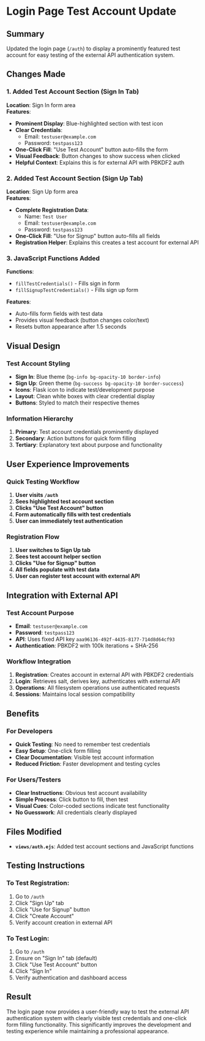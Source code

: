 # Login Page Test Account Update

## Summary
Updated the login page (`/auth`) to display a prominently featured test account for easy testing of the external API authentication system.

## Changes Made

### 1. Added Test Account Section (Sign In Tab)
**Location**: Sign In form area  
**Features**:
- **Prominent Display**: Blue-highlighted section with test icon
- **Clear Credentials**: 
  - Email: `testuser@example.com`
  - Password: `testpass123`
- **One-Click Fill**: "Use Test Account" button auto-fills the form
- **Visual Feedback**: Button changes to show success when clicked
- **Helpful Context**: Explains this is for external API with PBKDF2 auth

### 2. Added Test Account Section (Sign Up Tab)
**Location**: Sign Up form area  
**Features**:
- **Complete Registration Data**:
  - Name: `Test User`
  - Email: `testuser@example.com`
  - Password: `testpass123`
- **One-Click Fill**: "Use for Signup" button auto-fills all fields
- **Registration Helper**: Explains this creates a test account for external API

### 3. JavaScript Functions Added
**Functions**:
- `fillTestCredentials()` - Fills sign in form
- `fillSignupTestCredentials()` - Fills sign up form

**Features**:
- Auto-fills form fields with test data
- Provides visual feedback (button changes color/text)
- Resets button appearance after 1.5 seconds

## Visual Design

### Test Account Styling
- **Sign In**: Blue theme (`bg-info bg-opacity-10 border-info`)
- **Sign Up**: Green theme (`bg-success bg-opacity-10 border-success`)
- **Icons**: Flask icon to indicate test/development purpose
- **Layout**: Clean white boxes with clear credential display
- **Buttons**: Styled to match their respective themes

### Information Hierarchy
1. **Primary**: Test account credentials prominently displayed
2. **Secondary**: Action buttons for quick form filling
3. **Tertiary**: Explanatory text about purpose and functionality

## User Experience Improvements

### Quick Testing Workflow
1. **User visits `/auth`**
2. **Sees highlighted test account section**
3. **Clicks "Use Test Account" button**
4. **Form automatically fills with test credentials**
5. **User can immediately test authentication**

### Registration Flow
1. **User switches to Sign Up tab**
2. **Sees test account helper section**
3. **Clicks "Use for Signup" button**
4. **All fields populate with test data**
5. **User can register test account with external API**

## Integration with External API

### Test Account Purpose
- **Email**: `testuser@example.com`
- **Password**: `testpass123`
- **API**: Uses fixed API key `aaa96136-492f-4435-8177-714d8d64cf93`
- **Authentication**: PBKDF2 with 100k iterations + SHA-256

### Workflow Integration
1. **Registration**: Creates account in external API with PBKDF2 credentials
2. **Login**: Retrieves salt, derives key, authenticates with external API
3. **Operations**: All filesystem operations use authenticated requests
4. **Sessions**: Maintains local session compatibility

## Benefits

### For Developers
- **Quick Testing**: No need to remember test credentials
- **Easy Setup**: One-click form filling
- **Clear Documentation**: Visible test account information
- **Reduced Friction**: Faster development and testing cycles

### For Users/Testers
- **Clear Instructions**: Obvious test account availability
- **Simple Process**: Click button to fill, then test
- **Visual Cues**: Color-coded sections indicate test functionality
- **No Guesswork**: All credentials clearly displayed

## Files Modified
- **`views/auth.ejs`**: Added test account sections and JavaScript functions

## Testing Instructions

### To Test Registration:
1. Go to `/auth`
2. Click "Sign Up" tab
3. Click "Use for Signup" button
4. Click "Create Account"
5. Verify account creation in external API

### To Test Login:
1. Go to `/auth` 
2. Ensure on "Sign In" tab (default)
3. Click "Use Test Account" button
4. Click "Sign In"
5. Verify authentication and dashboard access

## Result
The login page now provides a user-friendly way to test the external API authentication system with clearly visible test credentials and one-click form filling functionality. This significantly improves the development and testing experience while maintaining a professional appearance.
